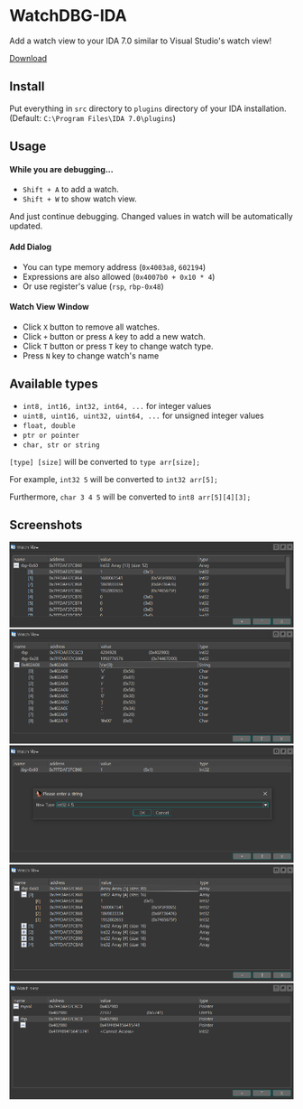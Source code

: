 # WatchDBG-IDA
Add a watch view to your IDA 7.0 similar to Visual Studio's watch view!

[Download](https://github.com/Tekiter/WatchDBG-IDA/releases)

## Install
Put everything in `src` directory to `plugins` directory of your IDA installation.
(Default: `C:\Program Files\IDA 7.0\plugins`)

## Usage

#### While you are debugging...

- `Shift + A` to add a watch.
- `Shift + W` to show watch view.

And just continue debugging. Changed values in watch will be automatically updated.

#### Add Dialog
- You can type memory address (`0x4003a8`, `602194`)
- Expressions are also allowed (`0x4007b0 + 0x10 * 4`)
- Or use register's value (`rsp`, `rbp-0x48`)

#### Watch View Window
- Click `X` button to remove all watches.
- Click `+` button or press `A` key to add a new watch.
- Click `T` button or press `T` key to change watch type.
- Press `N` key to change watch's name

## Available types
- `int8, int16, int32, int64, ...` for integer values
- `uint8, uint16, uint32, uint64, ...` for unsigned integer values
- `float, double`
- `ptr or pointer`
- `char, str or string`

`[type] [size]` will be converted to `type arr[size];`

For example, `int32 5` will be converted to `int32 arr[5];`

Furthermore, `char 3 4 5` will be converted to `int8 arr[5][4][3];`



## Screenshots
![Overview](https://github.com/Tekiter/WatchDBG-IDA/blob/master/media/screenshots/overview.PNG "Overview Screenshot")
![Overview](https://github.com/Tekiter/WatchDBG-IDA/blob/master/media/screenshots/overview2.PNG "Overview Screenshot")
![Overview](https://github.com/Tekiter/WatchDBG-IDA/blob/master/media/screenshots/arr1.PNG "Overview Screenshot")
![Overview](https://github.com/Tekiter/WatchDBG-IDA/blob/master/media/screenshots/arr2.PNG "Overview Screenshot")
![Overview](https://github.com/Tekiter/WatchDBG-IDA/blob/master/media/screenshots/ptr.PNG "Overview Screenshot")
